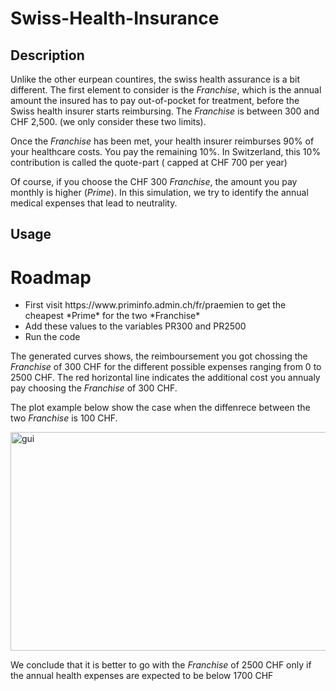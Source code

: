 # Swiss-Health-Insurance

## Description
Unlike the other eurpean countires, the swiss health assurance is a bit different. The first element to consider is the *Franchise*, which is the annual amount the insured has to pay out-of-pocket for treatment, before the Swiss health insurer starts reimbursing. The *Franchise* is between 300 and CHF 2,500. (we only consider these two limits).

Once the *Franchise* has been met, your health insurer reimburses 90% of your healthcare costs. You pay the remaining 10%. In Switzerland, this 10% contribution is called the quote-part (
capped at CHF 700 per year)

Of course, if you choose the CHF 300 *Franchise*, the amount you pay monthly is higher (*Prime*).
In this simulation, we try to identify the annual medical expenses that lead to neutrality.

## Usage

# Roadmap
 <ul>
  <li>First visit https://www.priminfo.admin.ch/fr/praemien to get the cheapest *Prime* for the two *Franchise*</li>
  <li>Add these values to the variables PR300 and PR2500</li>
  <li>Run the code</li>
</ul> 

The generated curves shows, the reimboursement you got chossing the *Franchise* of 300 CHF for the different possible expenses ranging from 0 to 2500 CHF. The red horizontal line indicates the additional cost you annualy pay choosing the *Franchise* of 300 CHF.

The plot example below show the case when the diffenrece between the two *Franchise* is 100 CHF. 

<img src="screenshot_app.png"
     alt="gui" width="600" height="350"
      style="float: center"/>


We conclude that it is better to go with the *Franchise* of 2500 CHF only if the annual health expenses are expected to be below 1700 CHF







